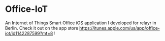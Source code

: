 # Office-IoT
An Internet of Things Smart Office iOS application I developed for relayr in Berlin. Check it out on the app store https://itunes.apple.com/us/app/office-iot/id1142287599?mt=8 !
